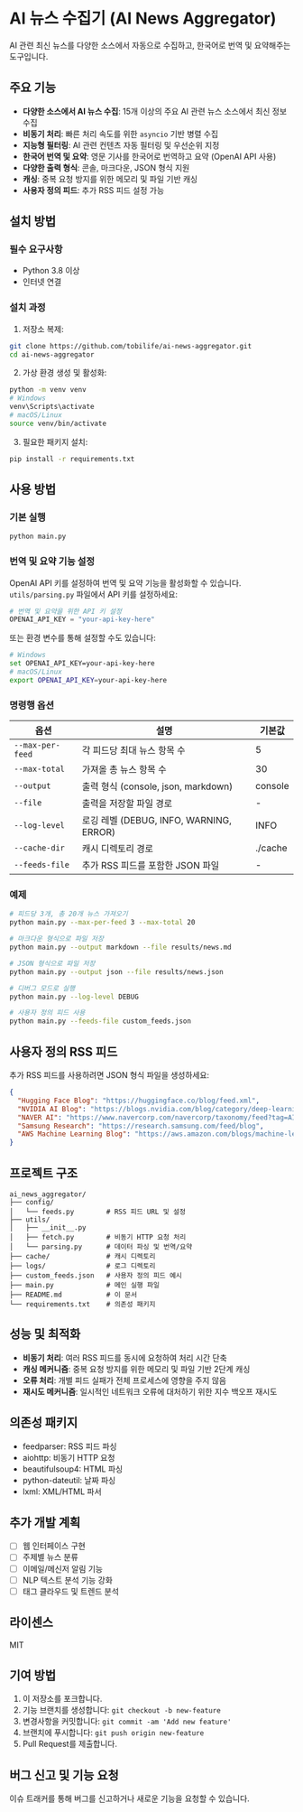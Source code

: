 # AI 뉴스 수집기 (AI News Aggregator)

AI 관련 최신 뉴스를 다양한 소스에서 자동으로 수집하고, 한국어로 번역 및 요약해주는 도구입니다.

## 주요 기능

- **다양한 소스에서 AI 뉴스 수집**: 15개 이상의 주요 AI 관련 뉴스 소스에서 최신 정보 수집
- **비동기 처리**: 빠른 처리 속도를 위한 `asyncio` 기반 병렬 수집
- **지능형 필터링**: AI 관련 컨텐츠 자동 필터링 및 우선순위 지정
- **한국어 번역 및 요약**: 영문 기사를 한국어로 번역하고 요약 (OpenAI API 사용)
- **다양한 출력 형식**: 콘솔, 마크다운, JSON 형식 지원
- **캐싱**: 중복 요청 방지를 위한 메모리 및 파일 기반 캐싱
- **사용자 정의 피드**: 추가 RSS 피드 설정 가능

## 설치 방법

### 필수 요구사항
- Python 3.8 이상
- 인터넷 연결

### 설치 과정

1. 저장소 복제:
```bash
git clone https://github.com/tobilife/ai-news-aggregator.git
cd ai-news-aggregator
```

2. 가상 환경 생성 및 활성화:
```bash
python -m venv venv
# Windows
venv\Scripts\activate
# macOS/Linux
source venv/bin/activate
```

3. 필요한 패키지 설치:
```bash
pip install -r requirements.txt
```

## 사용 방법

### 기본 실행

```bash
python main.py
```

### 번역 및 요약 기능 설정

OpenAI API 키를 설정하여 번역 및 요약 기능을 활성화할 수 있습니다.
`utils/parsing.py` 파일에서 API 키를 설정하세요:

```python
# 번역 및 요약을 위한 API 키 설정
OPENAI_API_KEY = "your-api-key-here"
```

또는 환경 변수를 통해 설정할 수도 있습니다:

```bash
# Windows
set OPENAI_API_KEY=your-api-key-here
# macOS/Linux
export OPENAI_API_KEY=your-api-key-here
```

### 명령행 옵션

| 옵션 | 설명 | 기본값 |
|------|------|--------|
| `--max-per-feed` | 각 피드당 최대 뉴스 항목 수 | 5 |
| `--max-total` | 가져올 총 뉴스 항목 수 | 30 |
| `--output` | 출력 형식 (console, json, markdown) | console |
| `--file` | 출력을 저장할 파일 경로 | - |
| `--log-level` | 로깅 레벨 (DEBUG, INFO, WARNING, ERROR) | INFO |
| `--cache-dir` | 캐시 디렉토리 경로 | ./cache |
| `--feeds-file` | 추가 RSS 피드를 포함한 JSON 파일 | - |

### 예제

```bash
# 피드당 3개, 총 20개 뉴스 가져오기
python main.py --max-per-feed 3 --max-total 20

# 마크다운 형식으로 파일 저장
python main.py --output markdown --file results/news.md

# JSON 형식으로 파일 저장
python main.py --output json --file results/news.json

# 디버그 모드로 실행
python main.py --log-level DEBUG

# 사용자 정의 피드 사용
python main.py --feeds-file custom_feeds.json
```

## 사용자 정의 RSS 피드

추가 RSS 피드를 사용하려면 JSON 형식 파일을 생성하세요:

```json
{
  "Hugging Face Blog": "https://huggingface.co/blog/feed.xml",
  "NVIDIA AI Blog": "https://blogs.nvidia.com/blog/category/deep-learning/feed/",
  "NAVER AI": "https://www.navercorp.com/navercorp/taxonomy/feed?tag=AI",
  "Samsung Research": "https://research.samsung.com/feed/blog",
  "AWS Machine Learning Blog": "https://aws.amazon.com/blogs/machine-learning/feed/"
}
```

## 프로젝트 구조

```
ai_news_aggregator/
├── config/
│   └── feeds.py        # RSS 피드 URL 및 설정
├── utils/
│   ├── __init__.py
│   ├── fetch.py        # 비동기 HTTP 요청 처리
│   └── parsing.py      # 데이터 파싱 및 번역/요약
├── cache/              # 캐시 디렉토리
├── logs/               # 로그 디렉토리
├── custom_feeds.json   # 사용자 정의 피드 예시
├── main.py             # 메인 실행 파일
├── README.md           # 이 문서
└── requirements.txt    # 의존성 패키지
```

## 성능 및 최적화

- **비동기 처리**: 여러 RSS 피드를 동시에 요청하여 처리 시간 단축
- **캐싱 메커니즘**: 중복 요청 방지를 위한 메모리 및 파일 기반 2단계 캐싱
- **오류 처리**: 개별 피드 실패가 전체 프로세스에 영향을 주지 않음
- **재시도 메커니즘**: 일시적인 네트워크 오류에 대처하기 위한 지수 백오프 재시도

## 의존성 패키지

- feedparser: RSS 피드 파싱
- aiohttp: 비동기 HTTP 요청
- beautifulsoup4: HTML 파싱
- python-dateutil: 날짜 파싱
- lxml: XML/HTML 파서

## 추가 개발 계획

- [ ] 웹 인터페이스 구현
- [ ] 주제별 뉴스 분류
- [ ] 이메일/메신저 알림 기능
- [ ] NLP 텍스트 분석 기능 강화
- [ ] 태그 클라우드 및 트렌드 분석

## 라이센스

MIT

## 기여 방법

1. 이 저장소를 포크합니다.
2. 기능 브랜치를 생성합니다: `git checkout -b new-feature`
3. 변경사항을 커밋합니다: `git commit -am 'Add new feature'`
4. 브랜치에 푸시합니다: `git push origin new-feature`
5. Pull Request를 제출합니다.

## 버그 신고 및 기능 요청
이슈 트래커를 통해 버그를 신고하거나 새로운 기능을 요청할 수 있습니다.
 
 
